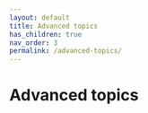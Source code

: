 ```yaml
---
layout: default
title: Advanced topics
has_children: true
nav_order: 3
permalink: /advanced-topics/
---
```


# Advanced topics

